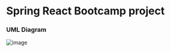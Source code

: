 # Spring React Bootcamp project

### UML Diagram
![image](https://user-images.githubusercontent.com/95655712/184515609-4855c6f3-0e5c-457f-8ff7-40c4edd144c3.png)
